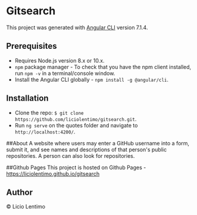 # Gitsearch

This project was generated with [Angular CLI](https://github.com/angular/angular-cli) version 7.1.4.

## Prerequisites
* Requires Node.js version 8.x or 10.x.
* `npm` package manager - To check that you have the npm client installed, run `npm -v` in a terminal/console window.
* Install the Angular CLI globally - `npm install -g @angular/cli`.

## Installation
* Clone the repo: `$ git clone https://github.com/liciolentimo/gitsearch.git`.
* Run `ng serve` on the quotes folder and navigate to `http://localhost:4200/`.

##About
A website where users may enter a GitHub username into a form, submit it, and see names and descriptions of that person's public repositories. A person can also look for repositories.

##Github Pages
This project is hosted on Github Pages - https://liciolentimo.github.io/gitsearch

## Author

© Licio Lentimo

